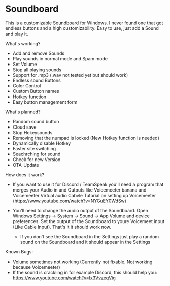 # Soundboard
This is a customizable Soundboard for Windows. I never found one that got endless buttons and a high customizability. Easy to use, just add a Sound and play it.

What's working?
  - Add and remove Sounds
  - Play sounds in normal mode and Spam mode
  - Set Volume
  - Stop all playing sounds
  - Support for .mp3 (.wav not tested yet but should work)
  - Endless sound Buttons
  - Color Control
  - Custom Button names
  - Hotkey function
  - Easy button management form
  
What's planned?
  - Random sound button
  - Cloud save
  - Stop Hokeysounds
  - Removing that the numpad is locked (New Hotkey function is needed)
  - Dynamically disable Hotkey
  - Faster site switching
  - Seachrching for sound
  - Check for new Version
  - OTA-Update
  
How does it work?

  - If you want to use it for Discord / TeamSpeak you'll need a program that merges your Audio in and Outputs like Voicemeeter banana and Voicemeeter Virtual audio Cabvle
    Tutorial on setting up  Voicemeeter (https://www.youtube.com/watch?v=NYGuEY0WdSw)
    
  - You'll need to change the audio output of the Soundboard. Open Windows Settings -> System -> Sound -> App Volume and device preferences.
    Set the output of the Soundboard to youre Voicemeet input (Like Cable Input). That's it it should work now.
      - If you don't see the Soundboard in the Settings just play a random sound on the Soundboard and it should appear in the Settings
      
      
Known Bugs:
  - Volume sometimes not working (Currently not fixable. Not working because Voicemeeter) 
  - If the sound is crackling in for example Discord, this should help you: https://www.youtube.com/watch?v=Ix3VvzeqVig
  
